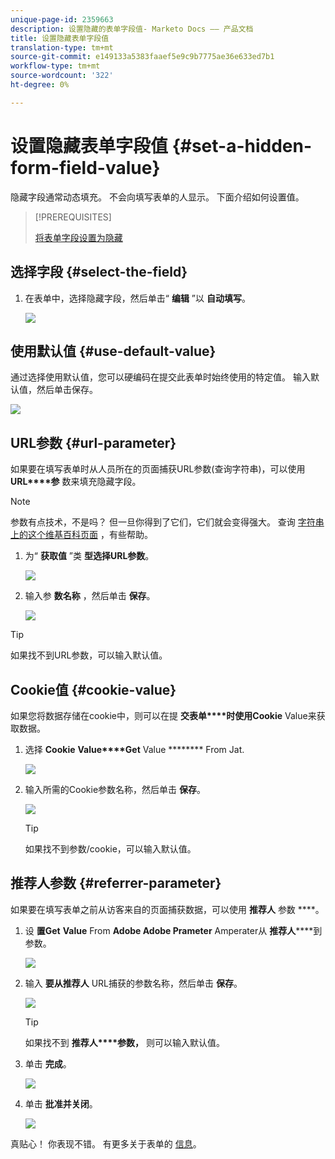 ```yaml
---
unique-page-id: 2359663
description: 设置隐藏的表单字段值- Marketo Docs —— 产品文档
title: 设置隐藏表单字段值
translation-type: tm+mt
source-git-commit: e149133a5383faaef5e9c9b7775ae36e633ed7b1
workflow-type: tm+mt
source-wordcount: '322'
ht-degree: 0%

---
```



# 设置隐藏表单字段值 {#set-a-hidden-form-field-value}

隐藏字段通常动态填充。 不会向填写表单的人显示。 下面介绍如何设置值。

>[!PREREQUISITES]
>
>[将表单字段设置为隐藏](set-a-form-field-as-hidden.md)

## 选择字段 {#select-the-field}

1. 在表单中，选择隐藏字段，然后单击“ **编辑** ”以 **自动填写**。

   ![](assets/autofill.png)

## 使用默认值 {#use-default-value}

通过选择使用默认值，您可以硬编码在提交此表单时始终使用的特定值。 输入默认值，然后单击保存。

![](assets/image2014-9-15-13-3a5-3a27.png)

## URL参数 {#url-parameter}

如果要在填写表单时从人员所在的页面捕获URL参数(查询字符串)，可以使用 **URL****参** 数来填充隐藏字段。

>[!NOTE]
>
>参数有点技术，不是吗？ 但一旦你得到了它们，它们就会变得强大。 查询 [字符串上的这个维基百科页面](http://en.wikipedia.org/wiki/Query_string) ，有些帮助。

1. 为“ **获取值** ”类 **型选择URL参数**。

   ![](assets/image2014-9-15-13-3a6-3a48.png)

1. 输入参 **数名称** ，然后单击 **保存**。

   ![](assets/image2014-9-15-13-3a7-3a35.png)

>[!TIP]
>
>如果找不到URL参数，可以输入默认值。

## Cookie值 {#cookie-value}

如果您将数据存储在cookie中，则可以在提 **交表单****时使用Cookie** Value来获取数据。

1. 选择 **Cookie** **Value****Get** Value ******** From Jat.

   ![](assets/image2014-9-15-13-3a8-3a21.png)

1. 输入所需的Cookie参数名称，然后单击 **保存**。

   ![](assets/image2014-9-15-13-3a8-3a43.png)

   >[!TIP]
   >
   >如果找不到参数/cookie，可以输入默认值。

## 推荐人参数 {#referrer-parameter}

如果要在填写表单之前从访客来自的页面捕获数据，可以使用 **推荐人** 参数 ****。

1. 设 **置Get** **Value** From **Adobe Adobe Prameter** Amperater从 **推荐人******&#x200B;到参数。

   ![](assets/image2014-9-15-13-3a9-3a31.png)

1. 输入 **要从推荐人** URL捕获的参数名称，然后单击 **保存**。

   ![](assets/image2014-9-15-13-3a9-3a56.png)

   >[!TIP]
   >
   >如果找不到 **推荐人****参数，** 则可以输入默认值。

1. 单击 **完成**。

   ![](assets/image2014-9-15-13-3a10-3a26.png)

1. 单击 **批准并关闭**。

   ![](assets/image2014-9-15-13-3a10-3a43.png)

真贴心！ 你表现不错。 有更多关于表单的 [信息](http://docs.marketo.com/display/docs/forms)。
